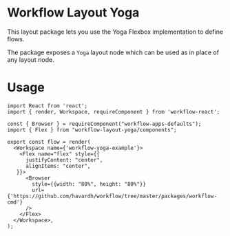 # Workflow Layout Yoga

This layout package lets you use the Yoga Flexbox implementation to define flows.

The package exposes a `Yoga` layout node which can be used as in place of any layout node.


# Usage

```
import React from 'react';
import { render, Workspace, requireComponent } from 'workflow-react';

const { Browser } = requireComponent("workflow-apps-defaults");
import { Flex } from "workflow-layout-yoga/components";

export const flow = render(
  <Workspace name={'workflow-yoga-example'}>
    <Flex name="flex" style={{
      justifyContent: "center",
      alignItems: "center",
   }}>
      <Browser
        style={{width: "80%", height: "80%"}}
        url={'https://github.com/havardh/workflow/tree/master/packages/workflow-cmd'}
      />
    </Flex>
  </Workspace>,
);
```
